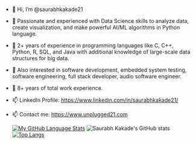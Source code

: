 - 👋 Hi, I’m @saurabhkakade21
- 🌱 Passionate and experienced with Data Science skills to analyze data, create visualization, and make powerful AI/ML algorithms in Python language.
- 🌱 2+ years of experience in programming languages like C, C++, Python, R, SQL, and Java with additional knowledge of large-scale data structures for big data.
- 🌱 Also interested in software development, embedded system testing, software engineering, full stack developer, audio software engineer.
- 🌱 8+ years of total work experience.
- 📫 LinkedIn Profile: https://www.linkedin.com/in/saurabhkakade21/
- 📫 Contact me: https://www.unplugged21.com

  [![My GitHub Language Stats](https://github-readme-stats.vercel.app/api/top-langs/?username=saurabhkakade21&langs_count=5&theme=tokyonight)]()
  ![Saurabh Kakade's GitHub stats](https://github-readme-stats.vercel.app/api?username=saurabhkakade21&show_icons=true&theme=radical)
  [![Top Langs](https://github-readme-stats.vercel.app/api/top-langs/?username=saurabhkakade21)](https://github.com/anuraghazra/github-readme-stats)


<!---
saurabhkakade21/saurabhkakade21 is a ✨ special ✨ repository because its `README.md` (this file) appears on your GitHub profile.
You can click the Preview link to take a look at your changes.
--->
